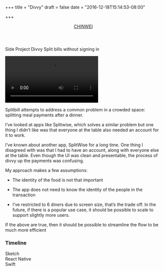+++
title = "Divvy"
draft = false
date = "2016-12-18T15:14:53-08:00"

+++

<header class="app-header">
    <a href="/" class="text-logo">
        CHINWEI
    </a>
</header>

<span class="label">Side Project</span>
<span class="title">Divvy</span>
<span class="byline">Split bills without signing in</span>


<!-- Simple video example -->
<video autoplay>  
   <source type='video/mp4' src='/assets/splitbill/splitbill2x.mp4' media='(min-device-pixel-ratio:2), (-webkit-min-device-pixel-ratio:2), (min--moz-device-pixel-ratio:2), (-o-min-device-pixel-ratio:2)'> 
   <source type='video/mp4' src='/assets/splitbill/splitbill.mp4' media='(max-device-pixel-ratio:1), (-webkit-max-device-pixel-ratio:1), (max--moz-device-pixel-ratio:1), (-o-max-device-pixel-ratio:1)'> 
</video>


Splitbill attempts to address a common problem in a crowded space: splitting meal payments after a dinner.

I’ve looked at apps like Splitwise, which solves a similar problem but one thing I didn’t like was that everyone at the table also needed an account for it to work.

I’ve known about another app, SplitWise for a long time. One thing I disagreed with was that I had to have an account, along with everyone else at the table. Even though the UI was clean and presentable, the process of divvy up the payments was confusing.


My approach makes a few assumptions:

- The identity of the food is not that important
- The app does not need to know the identity of the people in the transaction


- I’ve restricted to 6 diners due to screen size, that’s the trade off. In the future, if there is a popular use case, it should be possible to scale to support slightly more users.

If the above are true, then it should be possible to streamline the flow to be much more efficient


### Timeline

<div class="timeline">
    <div class="row">
        <div class="timeline-label">Sketch</div>
        <div class="timeline-bar-container">
            <div class="timeline-bar color-1" style="width: 40%"></div>
        </div>
    </div>
    <div class="row">
        <div class="timeline-label">React Native</div>
        <div class="timeline-bar-container">
            <div class="timeline-bar color-2" style="width: 40%;     margin-left: 30%;"></div>
        </div>
    </div>
    <div class="row">
        <div class="timeline-label">Swift</div>
        <div class="timeline-bar-container">
            <div class="timeline-bar color-3 u-pull-right" style="width: 40%"></div>
        </div>
    </div>
</div>
